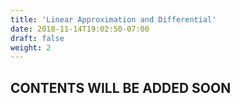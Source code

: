 ```yaml
---
title: 'Linear Approximation and Differential'
date: 2018-11-14T19:02:50-07:00
draft: false
weight: 2
---
```

## CONTENTS WILL BE ADDED SOON

